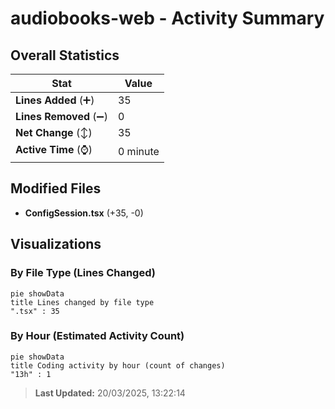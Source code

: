 # audiobooks-web - Activity Summary 

## Overall Statistics

| Stat                   | Value                                                             |
| ---------------------- | ----------------------------------------------------------------- |
| **Lines Added** (➕)   | 35                                          |
| **Lines Removed** (➖) | 0                                        |
| **Net Change** (↕)    | 35                |
| **Active Time** (⌚)   | 0 minute |


## Modified Files
- **ConfigSession.tsx** (+35, -0)

## Visualizations

### By File Type (Lines Changed)

```mermaid
pie showData
title Lines changed by file type
".tsx" : 35
```

### By Hour (Estimated Activity Count)

```mermaid
pie showData
title Coding activity by hour (count of changes)
"13h" : 1
```


> **Last Updated:** 20/03/2025, 13:22:14